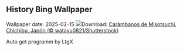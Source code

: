 ## History Bing Wallpaper
Wallpaper date: 2025-02-15
![](https://www.bing.com/th?id=OHR.Misotsuchi2025_ES-ES0046918328_UHD.jpg&w=1000)Download: [Carámbanos de Misotsuchi, Chichibu, Japón (© watayu0821/Shutterstock)](https://www.bing.com/th?id=OHR.Misotsuchi2025_ES-ES0046918328_UHD.jpg)

Auto get programm by LtgX
